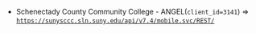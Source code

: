  - Schenectady County Community College - ANGEL(`client_id=3141`) => [`https://sunysccc.sln.suny.edu/api/v7.4/mobile.svc/REST/`](https://sunysccc.sln.suny.edu/api/v7.4/mobile.svc/REST/)
